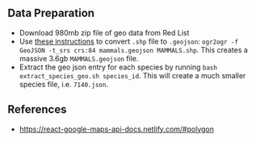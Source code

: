 ## Data Preparation

- Download 980mb zip file of geo data from Red List
- Use [these instructions](https://ben.balter.com/2013/06/26/how-to-convert-shapefiles-to-geojson-for-use-on-github/) to convert `.shp` file to `.geojson`: `ogr2ogr -f GeoJSON -t_srs crs:84 mammals.geojson MAMMALS.shp`. This creates a massive 3.6gb `MAMMALS.geojson` file.
- Extract the geo json entry for each species by running `bash extract_species_geo.sh species_id`. This will create a much smaller species file, i.e. `7140.json`.

## References

- https://react-google-maps-api-docs.netlify.com/#polygon
